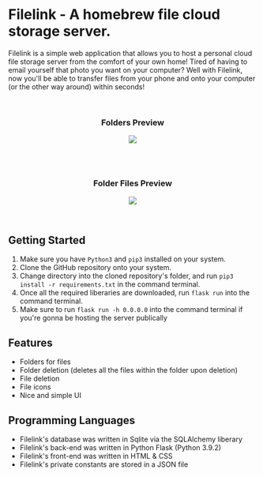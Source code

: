 # Filelink - A homebrew file cloud storage server.

Filelink is a simple web application that allows you to host a personal cloud file storage server from the comfort of your own home! Tired of having to email yourself that photo you want on your computer? Well with Filelink, now you'll be able to transfer files from your phone and onto your computer (or the other way around) within seconds! 

<br>

<h3 align="center">Folders Preview</h3>
<p align="center">
  <img src="https://user-images.githubusercontent.com/79603829/143728783-a017fd9c-fc0c-453e-8beb-bc4af0bd1616.PNG"/>
</p>

<br>
<br>

<h3 align="center">Folder Files Preview</h3>
<p align="center">
  <img src="https://user-images.githubusercontent.com/79603829/143728795-e3eaf9ef-dad9-4a24-b7a2-6bd296e4b340.PNG"/>
</p>

<br>

## Getting Started

1) Make sure you have ``Python3`` and ``pip3`` installed on your system.
2) Clone the GitHub repository onto your system.
3) Change directory into the cloned repository's folder, and run ``pip3 install -r requirements.txt`` in the command terminal.
4) Once all the required liberaries are downloaded, run ``flask run`` into the command terminal.
5) Make sure to run ``flask run -h 0.0.0.0`` into the command terminal if you're gonna be hosting the server publically

## Features

- Folders for files
- Folder deletion (deletes all the files within the folder upon deletion)
- File deletion
- File icons
- Nice and simple UI

## Programming Languages

- Filelink's database was written in Sqlite via the SQLAlchemy liberary
- Filelink's back-end was written in Python Flask (Python 3.9.2)
- Filelink's front-end was written in HTML & CSS
- Filelink's private constants are stored in a JSON file 
